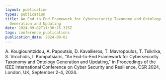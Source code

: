```yaml
---
layout: publication
types: publication
title: An End-to-End Framework for Cybersecurity Taxonomy and Ontology
  Generation and Updating
date: 2024-09-02T11:30:25.315Z
tags: conference_publications
publication_date: 2024-09-02
---
```

<!--StartFragment-->

A. Kougioumtzidou, A. Papoutsis, D. Kavallieros, T. Mavropoulos, T. Tsikrika, S. Vrochidis, I. Kompatsiaris, "An End-to-End Framework for Cybersecurity Taxonomy and Ontology Generation and Updating," in Proceedings of the IEEE International Conference on Cyber Security and Resilience, CSR 2024, London, UK, September 2-4, 2024.

<!--EndFragment-->